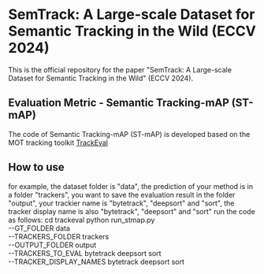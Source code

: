 # SemTrack: A Large-scale Dataset for Semantic Tracking in the Wild (ECCV 2024)


This is the official repository for the paper "SemTrack: A Large-scale Dataset for Semantic Tracking in the Wild" (ECCV 2024).

## Evaluation Metric - Semantic Tracking-mAP (ST-mAP)

The code of Semantic Tracking-mAP (ST-mAP) is developed based on the MOT tracking toolkit [TrackEval](https://github.com/JonathonLuiten/TrackEval)

## How to use
for example, the dataset folder is "data", the prediction of your method is in a folder "trackers", you want to save the evaluation result in the folder "output", your trackier name is "bytetrack", "deepsort" and "sort", the tracker display name is also "bytetrack", "deepsort" and "sort"
run the code as follows:
cd trackeval
python run_stmap.py \
    --GT_FOLDER data \
    --TRACKERS_FOLDER trackers \
    --OUTPUT_FOLDER output \
    --TRACKERS_TO_EVAL bytetrack deepsort sort \
    --TRACKER_DISPLAY_NAMES bytetrack deepsort sort